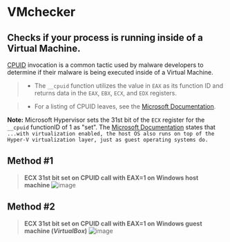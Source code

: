 # VMchecker

## Checks if your process is running inside of a Virtual Machine.


[CPUID](https://learn.microsoft.com/en-us/cpp/intrinsics/cpuid-cpuidex?view=msvc-170) invocation is a common tactic used by malware developers to determine if their malware is being executed inside of a Virtual Machine.

> - The `__cpuid` function utilizes the value in `EAX` as its function ID and returns data in the `EAX`, `EBX`, `ECX`, and `EDX` registers.

> - For a listing of CPUID leaves, see the [Microsoft Documentation](https://learn.microsoft.com/en-us/virtualization/hyper-v-on-windows/tlfs/feature-discovery).



**Note:** Microsoft Hypervisor sets the 31st bit of the `ECX` register for the `__cpuid` functionID of 1 as "set". The [Microsoft Documentation](https://learn.microsoft.com/en-us/virtualization/hyper-v-on-windows/about/) states that `...with virtualization enabled, the host OS also runs on top of the Hyper-V virtualization layer, just as guest operating systems do.`

## Method #1
>**ECX 31st bit set on CPUID call with EAX=1 on Windows host machine**
![image](https://github.com/ChrisMartin-CyberSec/VMchecker/assets/111389653/64514bc9-f87a-405b-8acd-c8788a838dc3)


## Method #2
>**ECX 31st bit set on CPUID call with EAX=1 on Windows guest machine (*VirtualBox*)**
![image](https://github.com/ChrisMartin-CyberSec/VMchecker/assets/111389653/c218ede4-e67b-4a6a-9b50-ac5cdcd81d96)

